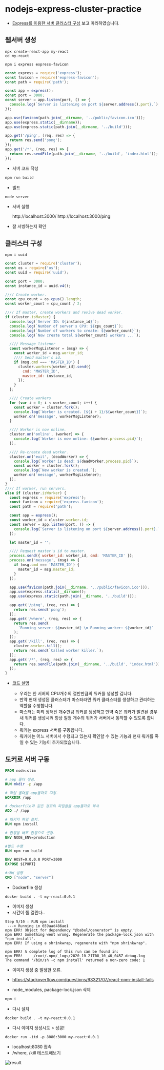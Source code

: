 # nodejs-express-cluster-practice

- [Express를 이용한 서버 클러스터 구성](https://smoh.tistory.com/339) 보고 따라하였습니다.

## 웹서버 생성

```
npx create-react-app my-react
cd my-react

npm i express express-favicon
```

```js my-react/server/index.js
const express = require('express');
const favicon = require('express-favicon');
const path = require('path');

const app = express();
const port = 3000;
const server = app.listen(port, () => {
  console.log(`Server is listening on port ${server.address().port}.`);
});

app.use(favicon(path.join(__dirname, '../public/favicon.ico')));
app.use(express.static(__dirname));
app.use(express.static(path.join(__dirname, '../build')));

app.get('/ping', (req, res) => {
  return res.send('pong');
});
app.get('/*', (req, res) => {
  return res.sendFile(path.join(__dirname, '../build', 'index.html'));
});
```

- 서버 코드 작성

```cmd cmd
npm run build
```

- 빌드

```cmd cmd
node server
```

- 서버 실행

  http://localhost:3000/
  http://localhost:3000/ping

- 잘 서빙하는지 확인

## 클러스터 구성

```
npm i uuid
```

```js my-react/server/index.js
const cluster = require('cluster');
const os = require('os');
const uuid = require('uuid');

const port = 3000;
const instance_id = uuid.v4();

//// Create worker.
const cpu_count = os.cpus().length;
const worker_count = cpu_count / 2;

//// If master, create workers and revive dead worker.
if (cluster.isMaster) {
  console.log(`Server ID: ${instance_id}`);
  console.log(`Number of server's CPU: ${cpu_count}`);
  console.log(`Number of workers to create: ${worker_count}`);
  console.log(`Now create total ${worker_count} workers ...`);

  //// Message listener
  const workerMsgListener = (msg) => {
    const worker_id = msg.worker_id;
    //// Send master's id.
    if (msg.cmd === 'MASTER_ID') {
      cluster.workers[worker_id].send({
        cmd: 'MASTER_ID',
        master_id: instance_id,
      });
    }
  };

  //// Create workers
  for (var i = 0; i < worker_count; i++) {
    const worker = cluster.fork();
    console.log(`Worker is created. [${i + 1}/${worker_count}]`);
    worker.on('message', workerMsgListener);
  }

  //// Worker is now online.
  cluster.on('online', (worker) => {
    console.log(`Worker is now online: ${worker.process.pid}`);
  });

  //// Re-create dead worker.
  cluster.on('exit', (deadWorker) => {
    console.log(`Worker is dead: ${deadWorker.process.pid}`);
    const worker = cluster.fork();
    console.log(`New worker is created.`);
    worker.on('message', workerMsgListener);
  });
}
//// If worker, run servers.
else if (cluster.isWorker) {
  const express = require('express');
  const favicon = require('express-favicon');
  const path = require('path');

  const app = express();
  const worker_id = cluster.worker.id;
  const server = app.listen(port, () => {
    console.log(`Server is listening on port ${server.address().port}.`);
  });

  let master_id = '';

  //// Request master's id to master.
  process.send({ worker_id: worker_id, cmd: 'MASTER_ID' });
  process.on('message', (msg) => {
    if (msg.cmd === 'MASTER_ID') {
      master_id = msg.master_id;
    }
  });

  app.use(favicon(path.join(__dirname, '../public/favicon.ico')));
  app.use(express.static(__dirname));
  app.use(express.static(path.join(__dirname, '../build')));

  app.get('/ping', (req, res) => {
    return res.send('pong');
  });
  app.get('/where', (req, res) => {
    return res.send(
      `Running server: ${master_id} \n Running worker: ${worker_id}`
    );
  });
  app.get('/kill', (req, res) => {
    cluster.worker.kill();
    return res.send(`Called worker killer.`);
  });
  app.get('/*', (req, res) => {
    return res.sendFile(path.join(__dirname, '../build', 'index.html'));
  });
}
```

- [코드 설명](https://smoh.tistory.com/m/339?category=694831)

  - 우리는 한 서버의 CPU개수의 절반만큼의 워커를 생성할 겁니다.
  - 만약 현재 생성된 클러스터가 마스터라면 워커 클러스터를 생성하고 관리하는 역할을 수행합니다.
  - 마스터는 미리 정해진 개수만큼 워커를 생성하고 만약 죽은 워커가 발견된 경우 새 워커를 생성시켜 항상 일정 개수의 워커가 서버에서 동작할 수 있도록 합니다.
  - 워커는 express 서버를 구동합니다.
  - 워커에는 어느 서버에서 수행되고 있는지 확인할 수 있는 기능과 현재 워커를 죽일 수 있는 기능이 추가되었습니다.

## 도커로 서버 구동

```Dockerfile my-react/Dockerfile
FROM node:slim

# app 폴더 생성.
RUN mkdir -p /app

# 작업 폴더를 app폴더로 지정.
WORKDIR /app

# dockerfile과 같은 경로의 파일들을 app폴더로 복사
ADD ./ /app

# 패키지 파일 설치.
RUN npm install

# 환경을 배포 환경으로 변경.
ENV NODE_ENV=production

#빌드 수행
RUN npm run build

ENV HOST=0.0.0.0 PORT=3000
EXPOSE ${PORT}

#서버 실행
CMD ["node", "server"]
```

- Dockerfile 생성

```
docker build . -t my-react:0.0.1
```

- 이미지 생성
- 시간이 쫌 걸린다..

```
Step 5/10 : RUN npm install
 ---> Running in 659aad486ae1
npm ERR! Object for dependency "@babel/generator" is empty.
npm ERR! Something went wrong. Regenerate the package-lock.json with "npm install".
npm ERR! If using a shrinkwrap, regenerate with "npm shrinkwrap".

npm ERR! A complete log of this run can be found in:
npm ERR!     /root/.npm/_logs/2020-10-21T08_10_46_045Z-debug.log
The command '/bin/sh -c npm install' returned a non-zero code: 1
```

- 이미지 생성 중 발생한 오류.
- https://stackoverflow.com/questions/63321707/react-npm-install-fails

- node_modules, package-lock.json 삭제

```cmd cmd
npm i
```

- 다시 설치

```
docker build . -t my-react:0.0.1
```

- 다시 이미지 생성시도 > 성공!

```
docker run -itd -p 8080:3000 my-react:0.0.1
```

- localhost:8080 접속
- /where, /kill 테스트해보기

![result](/readmeRes/result.jpg)
